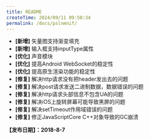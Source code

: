 ```yaml
---
title: README
createTime: 2024/09/11 09:50:34
permalink: /docs/pslnmnif/
---
```


- **[新增]** 矢量图支持渐变填充
- **[新增]** 输入框支持inputType属性
- **[优化]** 声音模块
- **[优化]** 提高Android WebSocket的稳定性
- **[优化]** 提高原生渲染功能的稳定性
- **[修复]** 解决http请求没有把header发出去的问题
- **[修复]** 解决post请求发送二进制数据，数据错误的问题
- **[修复]** 解决http请求头部信息不包含UA的问题
- **[修复]** 解决iOS上旋转屏幕可能导致黑屏的问题
- **[修复]** 解决setTimeout作用域错误的问题
- **[修复]** 修正JavaScriptCore C++对象导致的GC崩溃

**【发布日期】：2018-8-7**

